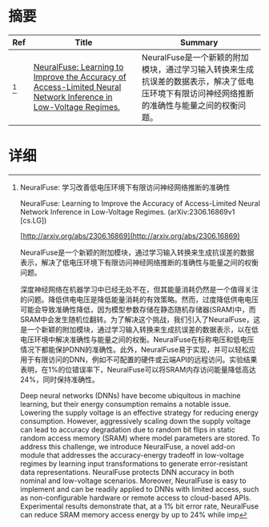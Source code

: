 # 摘要

| Ref | Title | Summary |
| --- | --- | --- |
| [^1] | [NeuralFuse: Learning to Improve the Accuracy of Access-Limited Neural Network Inference in Low-Voltage Regimes.](http://arxiv.org/abs/2306.16869) | NeuralFuse是一个新颖的附加模块，通过学习输入转换来生成抗误差的数据表示，解决了低电压环境下有限访问神经网络推断的准确性与能量之间的权衡问题。 |

# 详细

[^1]: NeuralFuse: 学习改善低电压环境下有限访问神经网络推断的准确性

    NeuralFuse: Learning to Improve the Accuracy of Access-Limited Neural Network Inference in Low-Voltage Regimes. (arXiv:2306.16869v1 [cs.LG])

    [http://arxiv.org/abs/2306.16869](http://arxiv.org/abs/2306.16869)

    NeuralFuse是一个新颖的附加模块，通过学习输入转换来生成抗误差的数据表示，解决了低电压环境下有限访问神经网络推断的准确性与能量之间的权衡问题。

    

    深度神经网络在机器学习中已经无处不在，但其能量消耗仍然是一个值得关注的问题。降低供电电压是降低能量消耗的有效策略。然而，过度降低供电电压可能会导致准确性降低，因为模型参数存储在静态随机存储器(SRAM)中，而SRAM中会发生随机位翻转。为了解决这个挑战，我们引入了NeuralFuse，这是一个新颖的附加模块，通过学习输入转换来生成抗误差的数据表示，以在低电压环境中解决准确性与能量之间的权衡。NeuralFuse在标称电压和低电压情况下都能保护DNN的准确性。此外，NeuralFuse易于实现，并可以轻松应用于有限访问的DNN，例如不可配置的硬件或云端API的远程访问。实验结果表明，在1%的位错误率下，NeuralFuse可以将SRAM内存访问能量降低高达24%，同时保持准确性。

    Deep neural networks (DNNs) have become ubiquitous in machine learning, but their energy consumption remains a notable issue. Lowering the supply voltage is an effective strategy for reducing energy consumption. However, aggressively scaling down the supply voltage can lead to accuracy degradation due to random bit flips in static random access memory (SRAM) where model parameters are stored. To address this challenge, we introduce NeuralFuse, a novel add-on module that addresses the accuracy-energy tradeoff in low-voltage regimes by learning input transformations to generate error-resistant data representations. NeuralFuse protects DNN accuracy in both nominal and low-voltage scenarios. Moreover, NeuralFuse is easy to implement and can be readily applied to DNNs with limited access, such as non-configurable hardware or remote access to cloud-based APIs. Experimental results demonstrate that, at a 1% bit error rate, NeuralFuse can reduce SRAM memory access energy by up to 24% while imp
    

